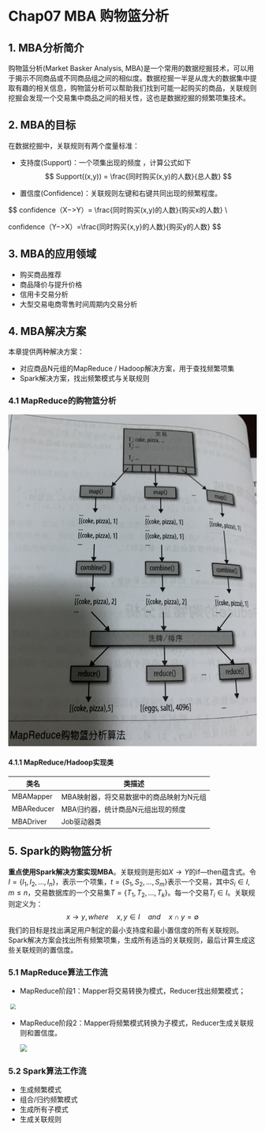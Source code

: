 # Chap07 MBA 购物篮分析

## 1. MBA分析简介

购物篮分析(Market Basker Analysis, MBA)是一个常用的数据挖掘技术，可以用于揭示不同商品或不同商品组之间的相似度。数据挖掘一半是从庞大的数据集中提取有趣的相关信息，购物篮分析可以帮助我们找到可能一起购买的商品，关联规则挖掘会发现一个交易集中商品之间的相关性，这也是数据挖掘的频繁项集技术。

## 2. MBA的目标

在数据挖掘中，关联规则有两个度量标准：

- 支持度(Support)：一个项集出现的频度 ，计算公式如下
	$$
	Support((x,y)) = \frac{同时购买(x,y)的人数}{总人数}
	$$
	

- 置信度(Confidence)：关联规则左键和右键共同出现的频繁程度。

$$
confidence（X−>Y）= \frac{同时购买(x,y)的人数}{购买x的人数} \\

confidence（Y−>X）=\frac{同时购买{x,y}的人数}{购买y的人数}
$$

## 3. MBA的应用领域

- 购买商品推荐
- 商品降价与提升价格
- 信用卡交易分析
- 大型交易电商零售时间周期内交易分析

## 4. MBA解决方案

本章提供两种解决方案：

- 对应商品N元组的MapReduce / Hadoop解决方案，用于查找频繁项集
- Spark解决方案，找出频繁模式与关联规则

### 4.1 MapReduce的购物篮分析

![](./img/chap07_01.jpeg)

#### 4.1.1 MapReduce/Hadoop实现类

| 类名       | 类描述                                   |
| ---------- | ---------------------------------------- |
| MBAMapper  | MBA映射器，将交易数据中的商品映射为N元组 |
| MBAReducer | MBA归约器，统计商品N元组出现的频度       |
| MBADriver  | Job驱动器类                              |

## 5. Spark的购物篮分析

**重点使用Spark解决方案实现MBA**。关联规则是形如$X \rightarrow Y$的if—then蕴含式。令$I = \{I_1, I_2, \dots, I_n\}$，表示一个项集，$t=\{S_1,S_2, \dots, S_m\}$表示一个交易，其中$S_i \in I, m \leq n$，交易数据库的一个交易集$T=\{T_1, T_2, \dots, T_k\}$。每一个交易$T_i \in I$。关联规则定义为：
$$
x \rightarrow y, where \quad x,y \in I \quad and \quad x \cap y=\emptyset
$$
我们的目标是找出满足用户制定的最小支持度和最小置信度的所有关联规则。Spark解决方案会找出所有频繁项集，生成所有适当的关联规则，最后计算生成这些关联规则的置信度。

### 5.1 MapReduce算法工作流

- MapReduce阶段1：Mapper将交易转换为模式，Reducer找出频繁模式；

​        <img src="./img/chap07_02.jpeg" style="zoom:70%;" />

- MapReduce阶段2：Mapper将频繁模式转换为子模式，Reducer生成关联规则和置信度。

   <img src="./img/chap07_03.jpeg" style="zoom:90%;" />

### 5.2 Spark算法工作流

- 生成频繁模式
- 组合/归约频繁模式
- 生成所有子模式
- 生成关联规则

